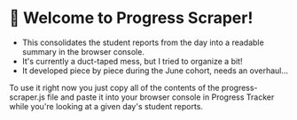 # 🤖 Welcome to Progress Scraper!

- This consolidates the student reports from the day into a readable summary in the browser console.
- It's currently a duct-taped mess, but I tried to organize a bit!
- It developed piece by piece during the June cohort, needs an overhaul...

To use it right now you just copy all of the contents of the progress-scraper.js file and paste it into your browser console in Progress Tracker while you're looking at a given day's student reports.
